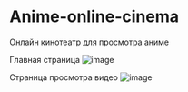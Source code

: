 # Anime-online-cinema
Онлайн кинотеатр для просмотра аниме

Главная страница
![image](https://github.com/user-attachments/assets/cb79a9ae-863a-422c-ba0d-049085f3e81d)


Страница просмотра видео 
![image](https://github.com/user-attachments/assets/3e646631-b6f5-409e-962c-8c4844e39baa)

